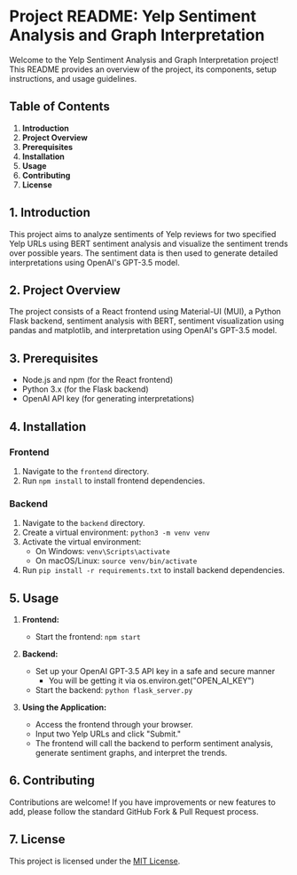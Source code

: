# Project README: Yelp Sentiment Analysis and Graph Interpretation

Welcome to the Yelp Sentiment Analysis and Graph Interpretation project! This README provides an overview of the project, its components, setup instructions, and usage guidelines.

## Table of Contents

1. **Introduction**
2. **Project Overview**
3. **Prerequisites**
4. **Installation**
5. **Usage**
6. **Contributing**
7. **License**

## 1. Introduction

This project aims to analyze sentiments of Yelp reviews for two specified Yelp URLs using BERT sentiment analysis and visualize the sentiment trends over possible years. The sentiment data is then used to generate detailed interpretations using OpenAI's GPT-3.5 model.

## 2. Project Overview

The project consists of a React frontend using Material-UI (MUI), a Python Flask backend, sentiment analysis with BERT, sentiment visualization using pandas and matplotlib, and interpretation using OpenAI's GPT-3.5 model.

## 3. Prerequisites

-   Node.js and npm (for the React frontend)
-   Python 3.x (for the Flask backend)
-   OpenAI API key (for generating interpretations)

## 4. Installation

### Frontend

1. Navigate to the `frontend` directory.
2. Run `npm install` to install frontend dependencies.

### Backend

1. Navigate to the `backend` directory.
2. Create a virtual environment: `python3 -m venv venv`
3. Activate the virtual environment:
    - On Windows: `venv\Scripts\activate`
    - On macOS/Linux: `source venv/bin/activate`
4. Run `pip install -r requirements.txt` to install backend dependencies.

## 5. Usage

1. **Frontend:**

    - Start the frontend: `npm start`

2. **Backend:**

    - Set up your OpenAI GPT-3.5 API key in a safe and secure manner
        - You will be getting it via os.environ.get("OPEN_AI_KEY")
    - Start the backend: `python flask_server.py`

3. **Using the Application:**
    - Access the frontend through your browser.
    - Input two Yelp URLs and click "Submit."
    - The frontend will call the backend to perform sentiment analysis, generate sentiment graphs, and interpret the trends.

## 6. Contributing

Contributions are welcome! If you have improvements or new features to add, please follow the standard GitHub Fork & Pull Request process.

## 7. License

This project is licensed under the [MIT License](LICENSE).

